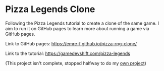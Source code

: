 # Pizza Legends Clone

Following the Pizza Legends tutorial to create a clone of the same game. I aim to run it on GitHub pages to learn more about running a game via GitHub pages. 

Link to GitHub pages: https://emre-f.github.io/pizza-rpg-clone/

Link to the tutorial: https://gamedevshift.com/pizza-legends

(This project isn't complete, stopped halfway to do my [own project](https://github.com/emre-f/village-wars))
